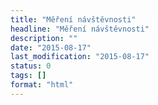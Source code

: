 ```yaml
---
title: "Měření návštěvnosti"
headline: "Měření návštěvnosti"
description: ""
date: "2015-08-17"
last_modification: "2015-08-17"
status: 0
tags: []
format: "html"
---
```


